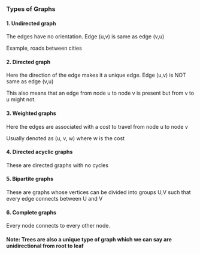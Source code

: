 ### Types of Graphs

#### 1. Undirected graph

The edges have no orientation. Edge (u,v) is same as edge (v,u)

Example, roads between cities

#### 2. Directed graph

Here the direction of the edge makes it a unique edge. Edge (u,v) is NOT same as edge (v,u)

This also means that an edge from node u to node v is present but from v to u might not.

#### 3. Weighted graphs

Here the edges are associated with a cost to travel from node u to node v

Usually denoted as (u, v, w) where w is the cost

#### 4. Directed acyclic graphs

These are directed graphs with no cycles

#### 5. Bipartite graphs

These are graphs whose vertices can be divided into groups U,V such that every edge connects between U and V

#### 6. Complete graphs

Every node connects to every other node.


#### Note: Trees are also a unique type of graph which we can say are unidirectional from root to leaf